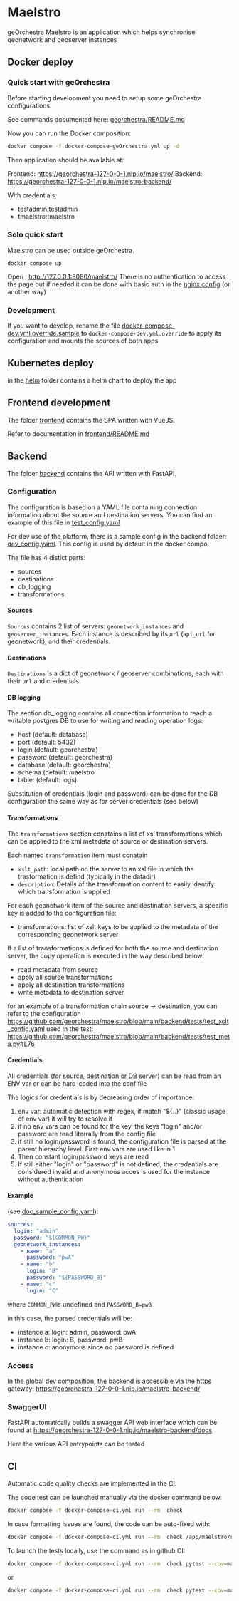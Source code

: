 # Maelstro

geOrchestra Maelstro is an application which helps synchronise geonetwork and geoserver instances

## Docker deploy
### Quick start with geOrchestra

Before starting development you need to setup some geOrchestra configurations.

See commands documented here: [georchestra/README.md](georchestra/README.md)

Now you can run the Docker composition:

```bash
docker compose -f docker-compose-geOrchestra.yml up -d
```

Then application should be available at:

Frontend: https://georchestra-127-0-0-1.nip.io/maelstro/
Backend: https://georchestra-127-0-0-1.nip.io/maelstro-backend/

With credentials:

- testadmin:testadmin
- tmaelstro:tmaelstro

### Solo quick start
Maelstro can be used outside geOrchestra.

```
docker compose up 
```
Open : http://127.0.0.1:8080/maelstro/ 
There is no authentication to access the page but if needed it can be done with basic auth in the [nginx config](./config/nginx-solo.conf) (or another way)

### Development

If you want to develop, rename the file [docker-compose-dev.yml.override.sample](docker-compose-dev.yml.override.sample) to `docker-compose-dev.yml.override` to apply its configuration and mounts the sources of both apps.

## Kubernetes deploy

in the [helm](helm/) folder contains a helm chart to deploy the app

## Frontend development

The folder [frontend](frontend) contains the SPA written with VueJS.

Refer to documentation in [frontend/README.md](frontend/README.md)

## Backend

The folder [backend](backend) contains the API written with FastAPI.

### Configuration

The configuration is based on a YAML file containing connection information about the source and destination servers. You can find an example of this file in [test_config.yaml](backend/tests/test_config.yaml)

For dev use of the platform, there is a sample config in the backend folder: [dev_config.yaml](backend/dev_config.yaml). This config is used by default in the docker compo.

The file has 4 distict parts:
- sources
- destinations
- db_logging
- transformations

#### Sources

`Sources` contains 2 list of servers: `geonetwork_instances` and `geoserver_instances`. Each instance is described by its `url` (`api_url` for geonetwork), and their credentials.

#### Destinations

`Destinations` is a dict of geonetwork / geoserver combinations, each with their `url` and credentials.

#### DB logging

The section db_logging contains all connection information to reach a writable postgres DB to use for writing and reading operation logs:
- host (default: database)
- port (default: 5432)
- login (default: georchestra)
- password (default: georchestra)
- database (default: georchestra)
- schema (default: maelstro
- table: (default: logs)

Substitution of credentials (login and password) can be done for the DB configuration the same way as for server credentials (see below)

#### Transformations

The `transformations` section conatains a list of xsl transformations which can be applied to the xml metadata of source or destination servers.

Each named `transformation` item must conatain
- `xslt_path`: local path on the server to an xsl file in which the trasformation is defind (typically in the datadir)
- `description`: Details of the transformation content to easily identify which transformation is applied

For each geonetwork item of the source and destination servers, a specific key is added to the configuration file:
- transformations: list of xslt keys to be applied to the metadata of the corresponding geonetwork server

If a list of transformations is defined for both the source and destination server, the copy operation is executed in the way described below:
- read metadata from source
- apply all source transformations
- apply all destination transformations
- write metadata to destination server

for an example of a transformation chain source -> destination, you can refer to the configuration https://github.com/georchestra/maelstro/blob/main/backend/tests/test_xslt_config.yaml used in the test: https://github.com/georchestra/maelstro/blob/main/backend/tests/test_meta.py#L76

#### Credentials

All credentials (for source, destination or DB server) can be read from an ENV var or can be hard-coded into the conf file

The logics for credentials is by decreasing order of importance:

1. env var: automatic detection with regex, if match "${..}" (classic usage of env var) it will try to resolve it
2. if no env vars can be found for the key, the keys "login" and/or password are read literrally from the config file
3. if still no login/password is found, the configuration file is parsed at the parent hierarchy level. First env vars are used like in 1.
4. Then constant login/password keys are read
5. If still either "login" or "password" is not defined, the credentials are considered invalid and anonymous acces is used for the instance without authentication


#### Example

(see [doc_sample_config.yaml](backend/tests/doc_sample_config.yaml)):

```yaml
sources:
  login: "admin"
  password: "${COMMON_PW}"
  geonetwork_instances:
    - name: "a"
      password: "pwA"
    - name: "b"
      login: "B"
      password: "${PASSWORD_B}"
    - name: "c"
      login: "C"
```

where `COMMON_PW`is undefined and `PASSWORD_B=pwB`

in this case, the parsed credentials will be:

- instance a: login: admin, password: pwA
- instance b: login: B, password: pwB
- instance c: anonymous since no password is defined

### Access

In the global dev composition, the backend is accessible via the https gateway:
https://georchestra-127-0-0-1.nip.io/maelstro-backend/

### SwaggerUI

FastAPI automatically builds a swagger API web interface which can be found at
https://georchestra-127-0-0-1.nip.io/maelstro-backend/docs

Here the various API entrypoints can be tested

## CI

Automatic code quality checks are implemented in the CI.

The code test can be launched manually via the docker command below.

```bash
docker compose -f docker-compose-ci.yml run --rm  check
```

In case formatting issues are found, the code can be auto-fixed with:

```bash
docker compose -f docker-compose-ci.yml run --rm  check /app/maelstro/scripts/code_fix.sh
```

To launch the tests locally, use the command as in github CI:

```bash
docker compose -f docker-compose-ci.yml run --rm  check pytest --cov=maelstro tests/
```

or

```bash
docker compose -f docker-compose-ci.yml run --rm  check pytest --cov=maelstro --cov-report=html tests/
```
